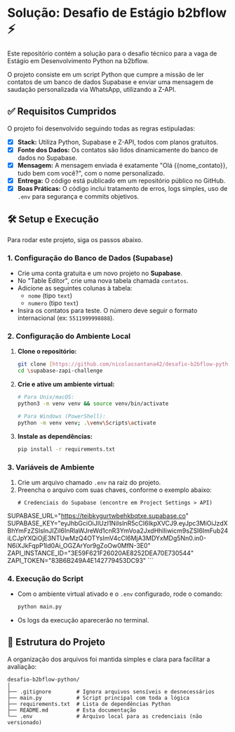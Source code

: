 # Solução: Desafio de Estágio b2bflow ⚡

Este repositório contém a solução para o desafio técnico para a vaga de Estágio em Desenvolvimento Python na b2bflow.

O projeto consiste em um script Python que cumpre a missão de ler contatos de um banco de dados Supabase e enviar uma mensagem de saudação personalizada via WhatsApp, utilizando a Z-API.

## ✅ Requisitos Cumpridos

O projeto foi desenvolvido seguindo todas as regras estipuladas:

- [x] **Stack:** Utiliza Python, Supabase e Z-API, todos com planos gratuitos.
- [x] **Fonte dos Dados:** Os contatos são lidos dinamicamente do banco de dados no Supabase.
- [x] **Mensagem:** A mensagem enviada é exatamente "Olá {{nome_contato}}, tudo bem com você?", com o nome personalizado.
- [x] **Entrega:** O código está publicado em um repositório público no GitHub.
- [x] **Boas Práticas:** O código inclui tratamento de erros, logs simples, uso de `.env` para segurança e commits objetivos.

## 🛠️ Setup e Execução

Para rodar este projeto, siga os passos abaixo.

### 1. Configuração do Banco de Dados (Supabase)

-   Crie uma conta gratuita e um novo projeto no **Supabase**.
-   No "Table Editor", crie uma nova tabela chamada `contatos`.
-   Adicione as seguintes colunas à tabela:
    -   `nome` (tipo `text`)
    -   `numero` (tipo `text`)
-   Insira os contatos para teste. O número deve seguir o formato internacional (ex: `5511999998888`).

### 2. Configuração do Ambiente Local

1.  **Clone o repositório:**
    ```bash
    git clone [https://github.com/nicolassantana42/desafio-b2bflow-python.git](https://github.com/nicolassantana42/desafio-b2bflow-python.git)
    cd \supabase-zapi-challenge
    ```
2.  **Crie e ative um ambiente virtual:**
    ```bash
    # Para Unix/macOS:
    python3 -m venv venv && source venv/bin/activate
    
    # Para Windows (PowerShell):
    python -m venv venv; .\venv\Scripts\activate
    ```
3.  **Instale as dependências:**
    ```bash
    pip install -r requirements.txt
    ```

### 3. Variáveis de Ambiente

1.  Crie um arquivo chamado `.env` na raiz do projeto.
2.  Preencha o arquivo com suas chaves, conforme o exemplo abaixo:
    ```env
    # Credenciais do Supabase (encontre em Project Settings > API)
   SUPABASE_URL="https://teibkygurtwbehkbqtxe.supabase.co"
SUPABASE_KEY="eyJhbGciOiJIUzI1NiIsInR5cCI6IkpXVCJ9.eyJpc3MiOiJzdXBhYmFzZSIsInJlZiI6InRlaWJreWd1cnR3YmVoa2JxdHhlIiwicm9sZSI6ImFub24iLCJpYXQiOjE3NTUwMzQ4OTYsImV4cCI6MjA3MDYxMDg5Nn0.in0-N6iXJkFqpP1ld0Ai_OGZArYor9gZoOw0MfN-3E0"
ZAPI_INSTANCE_ID="3E59F621F26020AE8252DEA70E730544"
ZAPI_TOKEN="83B6B249A4E142779453DC93"
    ```

### 4. Execução do Script

-   Com o ambiente virtual ativado e o `.env` configurado, rode o comando:
    ```bash
    python main.py
    ```
-   Os logs da execução aparecerão no terminal.

## 📂 Estrutura do Projeto

A organização dos arquivos foi mantida simples e clara para facilitar a avaliação:
```
desafio-b2bflow-python/
│
├── .gitignore        # Ignora arquivos sensíveis e desnecessários
├── main.py           # Script principal com toda a lógica
├── requirements.txt  # Lista de dependências Python
├── README.md         # Esta documentação
└── .env              # Arquivo local para as credenciais (não versionado)
```
